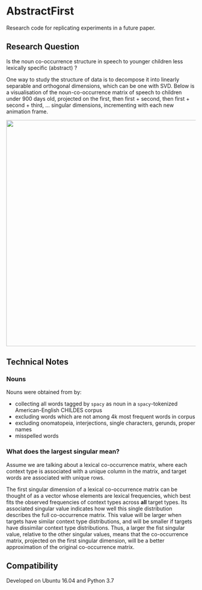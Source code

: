 # AbstractFirst

Research code for replicating experiments in a future paper.

## Research Question

Is the noun co-occurrence structure in speech to younger children less lexically specific (abstract) ? 

One way to study the structure of data is to decompose it into linearly separable and orthogonal dimensions, which can be one with SVD.
Below is a visualisation of the noun-co-occurrence matrix of speech to children under 900 days old, 
projected on the first, then first + second, then first + second + third, ... singular dimensions, 
 incrementing with each new animation frame.

<div align="center">
 <img src="animations/readme1.gif" width="600">
</div>

## Technical Notes

### Nouns

Nouns were obtained from by:
- collecting all words tagged by `spacy` as noun in a `spacy`-tokenized American-English CHILDES corpus
- excluding words which are not among 4k most frequent words in corpus
- excluding onomatopeia, interjections, single characters, gerunds, proper names
- misspelled words

### What does the largest singular mean?

Assume we are talking about a lexical co-occurrence matrix, 
where each context type is associated with a unique column in the matrix,
and target words are associated with unique rows. 

The first singular dimension of a lexical co-occurrence matrix can be thought of as a vector 
whose elements are lexical frequencies, which best fits the observed frequencies of context types across __all__ target types.
Its associated singular value indicates how well this single distribution describes the full co-occurrence matrix.
This value will be larger when targets have similar context type distributions, 
and will be smaller if targets have dissimilar context type distributions.
Thus, a larger the fist singular value, relative to the other singular values, 
means that the co-occurrence matrix, projected on the first singular dimension,
will be a better approximation of the original co-occurrence matrix.

## Compatibility

Developed on Ubuntu 16.04 and Python 3.7